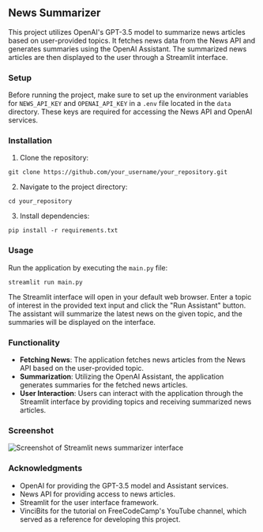 ## News Summarizer

This project utilizes OpenAI's GPT-3.5 model to summarize news articles based on user-provided topics. It fetches news data from the News API and generates summaries using the OpenAI Assistant. The summarized news articles are then displayed to the user through a Streamlit interface.

### Setup

Before running the project, make sure to set up the environment variables for `NEWS_API_KEY` and `OPENAI_API_KEY` in a `.env` file located in the `data` directory. These keys are required for accessing the News API and OpenAI services.

### Installation

1. Clone the repository:

```
git clone https://github.com/your_username/your_repository.git
```

2. Navigate to the project directory:

```
cd your_repository
```

3. Install dependencies:

```
pip install -r requirements.txt
```

### Usage

Run the application by executing the `main.py` file:

```
streamlit run main.py
```

The Streamlit interface will open in your default web browser. Enter a topic of interest in the provided text input and click the "Run Assistant" button. The assistant will summarize the latest news on the given topic, and the summaries will be displayed on the interface.

### Functionality

- **Fetching News**: The application fetches news articles from the News API based on the user-provided topic.
- **Summarization**: Utilizing the OpenAI Assistant, the application generates summaries for the fetched news articles.
- **User Interaction**: Users can interact with the application through the Streamlit interface by providing topics and receiving summarized news articles.

### Screenshot

![Screenshot of Streamlit news summarizer interface](images/desktop.jpg)

### Acknowledgments

- OpenAI for providing the GPT-3.5 model and Assistant services.
- News API for providing access to news articles.
- Streamlit for the user interface framework.
- VinciBits for the tutorial on FreeCodeCamp's YouTube channel, which served as a reference for developing this project.
